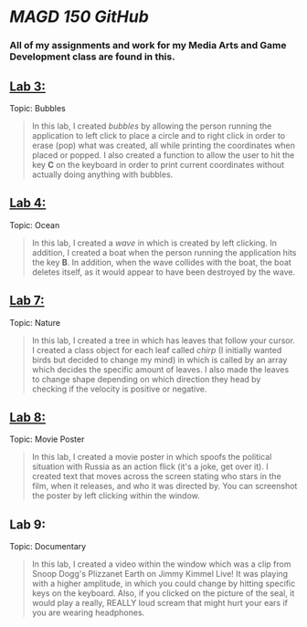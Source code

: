 # ***MAGD 150 GitHub***
### All of my assignments and work for my Media Arts and Game Development class are found in this.
## [Lab 3:](https://github.com/jamesce44/magd150/blob/master/f18_magd150_lab03_Eason.zip)
Topic: Bubbles
>In this lab, I created *bubbles* by allowing the person running the application to left click to place a circle and to right click in order to erase (pop) what was created, all while printing the coordinates when placed or popped. I also created a function to allow the user to hit the key **C** on the keyboard in order to print current coordinates without actually doing anything with bubbles.
## [Lab 4:](https://github.com/jamesce44/magd150/blob/master/f18magd150lab04_Eason.zip)
Topic: Ocean
>In this lab, I created a *wave* in which is created by left clicking. In addition, I created a boat when the person running the application hits the key **B**. In addition, when the wave collides with the boat, the boat deletes itself, as it would appear to have been destroyed by the wave.
## [Lab 7:](https://github.com/jamesce44/magd150/blob/master/f18_magd150_lab07_Eason.zip)
Topic: Nature
>In this lab, I created a tree in which has leaves that follow your cursor. I created a class object for each leaf called *chirp* (I initially wanted birds but decided to change my mind) in which is called by an array which decides the specific amount of leaves. I also made the leaves to change shape depending on which direction they head by checking if the velocity is positive or negative.
## [Lab 8:](https://github.com/jamesce44/magd150/blob/master/f18_magd150_lab08_Eason.zip)
Topic: Movie Poster
>In this lab, I created a movie poster in which spoofs the political situation with Russia as an action flick (it's a joke, get over it). I created text that moves across the screen stating who stars in the film, when it releases, and who it was directed by. You can screenshot the poster by left clicking within the window.
## Lab 9:
Topic: Documentary
>In this lab, I created a video within the window which was a clip from Snoop Dogg's Plizzanet Earth on Jimmy Kimmel Live! It was playing with a higher amplitude, in which you could change by hitting specific keys on the keyboard. Also, if you clicked on the picture of the seal, it would play a really, REALLY loud scream that might hurt your ears if you are wearing headphones.

